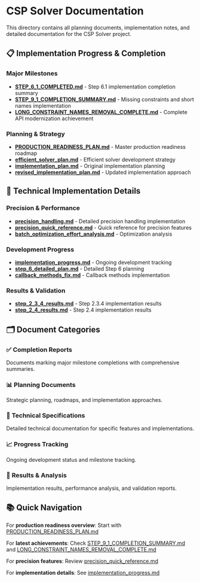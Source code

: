 # CSP Solver Documentation

This directory contains all planning documents, implementation notes, and detailed documentation for the CSP Solver project.

## 📋 Implementation Progress & Completion

### Major Milestones
- **[STEP_6_1_COMPLETED.md](STEP_6_1_COMPLETED.md)** - Step 6.1 implementation completion summary
- **[STEP_9_1_COMPLETION_SUMMARY.md](STEP_9_1_COMPLETION_SUMMARY.md)** - Missing constraints and short names implementation
- **[LONG_CONSTRAINT_NAMES_REMOVAL_COMPLETE.md](LONG_CONSTRAINT_NAMES_REMOVAL_COMPLETE.md)** - Complete API modernization achievement

### Planning & Strategy
- **[PRODUCTION_READINESS_PLAN.md](PRODUCTION_READINESS_PLAN.md)** - Master production readiness roadmap
- **[efficient_solver_plan.md](efficient_solver_plan.md)** - Efficient solver development strategy
- **[implementation_plan.md](implementation_plan.md)** - Original implementation planning
- **[revised_implementation_plan.md](revised_implementation_plan.md)** - Updated implementation approach

## 🔧 Technical Implementation Details

### Precision & Performance
- **[precision_handling.md](precision_handling.md)** - Detailed precision handling implementation
- **[precision_quick_reference.md](precision_quick_reference.md)** - Quick reference for precision features
- **[batch_optimization_effort_analysis.md](batch_optimization_effort_analysis.md)** - Optimization analysis

### Development Progress
- **[implementation_progress.md](implementation_progress.md)** - Ongoing development tracking
- **[step_6_detailed_plan.md](step_6_detailed_plan.md)** - Detailed Step 6 planning
- **[callback_methods_fix.md](callback_methods_fix.md)** - Callback methods implementation

### Results & Validation
- **[step_2_3_4_results.md](step_2_3_4_results.md)** - Step 2.3.4 implementation results
- **[step_2_4_results.md](step_2_4_results.md)** - Step 2.4 implementation results

## 🗂️ Document Categories

### ✅ **Completion Reports**
Documents marking major milestone completions with comprehensive summaries.

### 📊 **Planning Documents** 
Strategic planning, roadmaps, and implementation approaches.

### 🔧 **Technical Specifications**
Detailed technical documentation for specific features and implementations.

### 📈 **Progress Tracking**
Ongoing development status and milestone tracking.

### 🧪 **Results & Analysis**
Implementation results, performance analysis, and validation reports.

## 📚 Quick Navigation

For **production readiness overview**: Start with [PRODUCTION_READINESS_PLAN.md](PRODUCTION_READINESS_PLAN.md)

For **latest achievements**: Check [STEP_9_1_COMPLETION_SUMMARY.md](STEP_9_1_COMPLETION_SUMMARY.md) and [LONG_CONSTRAINT_NAMES_REMOVAL_COMPLETE.md](LONG_CONSTRAINT_NAMES_REMOVAL_COMPLETE.md)

For **precision features**: Review [precision_quick_reference.md](precision_quick_reference.md)

For **implementation details**: See [implementation_progress.md](implementation_progress.md)
